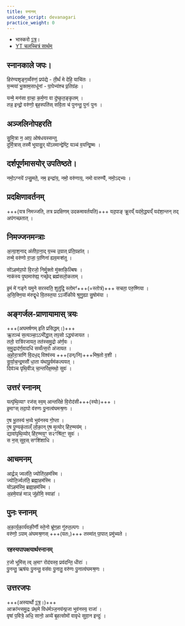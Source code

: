 ```yaml
---
title: स्नानम्
unicode_script: devanagari
practice_weight: 0
---
```


<div class="audioEmbed"  caption="" src="https://archive.org/download/AghamarshanaSuktam/Aghamarshanasuktam.MP3"></div>

- भास्करो [ऽत्र](https://archive.org/stream/taittiriya/taittiriya_aranyaka_bhaskara_02#page/n89/mode/2up)।
- [YT चलच्चित्रं सार्थम्](https://www.youtube.com/watch?v=MtzV0ntHlZI)

## स्नानकाले जपः।
हिर॑ण्यशृङ्ग॒व्वँरु॑णं॒ प्रप॑द्ये - ती॒र्थं मे देहि॒ याचि॑तः ।  
य॒न्मया॑ भु॒क्तम॒साधू॑नां - पा॒पेभ्य॑श्च प्र॒तिग्र॑हः ।

यन्मे॒ मन॑सा वा॒चा॒ क॒र्म॒णा वा दु॑ष्कृत॒ङ्कृतम् ।  
तन्न॒ इन्द्रो॒ वरु॑णो॒ बृह॒स्पति॑स् सवि॒ता च॑ पुनन्तु॒ पुनः॑ पुनः ।

## अञ्जलिनोपहरति  
सु॒मि॒त्रा न॒ आप॒ ओष॑धयस्सन्तु  
दुर्मि॒त्रास् तस्मै॑ भूयासु॒र् यो॑ऽस्मान्द्वेष्टि॒ यञ्च॑ व॒यन्द्वि॒ष्मः ।

## दर्शपूर्णमासयोर् उपतिष्ठते।  
नमो॒ऽग्नये॑ ऽप्सु॒मते॒, नम॒ इन्द्रा॑य॒, नमो॒ वरु॑णाय॒, नमो वारुण्यै॑, नमो॒ऽद्भ्यः । 

## प्रदक्षिणावर्तनम्
+++(यत्र निमज्जति, तत्र प्रदक्षिणम् उदकमावर्तयति)+++
यद॒पाङ् क्रू॒रय्ँ यद॑मे॒द्ध्यय्ँ यद॑शा॒न्तन् तद् अप॑गच्छतात् ।  

## निमज्जनमन्त्राः  
अ॒त्या॒श॒नाद् अ॑तीपा॒ना॒द् य॒च्च उ॒ग्रात् प्र॑ति॒ग्रहा॑त् ।  
तन्मे॒ वरु॑णो रा॒जा॒ पा॒णिना॑ ह्यव॒मऱ्श॑तु । 

सो॑ऽहम॑पा॒पो वि॒रजो॒ निर्मु॒क्तो मु॑क्तकि॒ल्बिषः ।  
नाक॑स्य पृ॒ष्ठमारु॑ह्य॒ गच्छे॒द् ब्रह्म॑सलो॒कताम् । 

इ॒मं मे॑ गङ्गे यमुने सरस्वति॒ शुतु॑द्रि॒ स्तोमꣳ॑+++(=स्तोत्रं)+++ सचता॒ परु॒ष्णिया ।  
अ॒सि॒क्नि॒या म॑रुद्वृधे वि॒तस्त॒या ऽऽर्जी॑कीये श्रुणु॒ह्या सु॒षोम॑या । 

## अङ्गर्जल-प्राणायामास् त्रयः
+++(अघमर्षणम् इति प्रसिद्धम्।)+++  
ऋ॒तञ्च॑ स॒त्यञ्चा॒ऽऽभी॑द्धा॒त् तप॒सो ऽद्ध्य॑जायत ।  
ततो॒ रात्रि॑रजायत॒ तत॑स्समु॒द्रो अ॑र्ण॒वः ।  
स॒मु॒द्राद॑र्ण॒वादधि॑ सव्वँत्स॒रो अ॑जायत ।  
अ॒हो॒रा॒त्राणि॑ वि॒दध॒द् विश्व॑स्य +++(उन्/नि)+++मिष॒तो व॒शी ।  
सू॒र्या॒च॒न्द्र॒मसौ॑ धा॒ता य॑थापू॒र्वम॑कल्पयत् ।  
दिव॑ञ्च पृथि॒वीञ् चा॒न्तरि॑क्ष॒मथो॒ सुवः॑ ।  

## उत्तरं स्नानम्
यत्पृ॑थि॒व्याꣳ रज॑स् स्व॒म् आन्तरि॑क्षे वि॒रोद॑सी+++(स्योः)+++ ।  
इ॒माꣳस् तदा॒पो व॑रुणः पु॒नात्व॑घमऱ्ष॒णः ।  

ए॒ष भू॒तस्य॑ भ॒व्ये भुव॑नस्य गो॒प्ता ।  
ए॒ष पु॒ण्यकृ॑ताल्ँ लो॒का॒न् ए॒ष मृ॒त्योर् हि॑र॒ण्मय॑म् ।  
द्यावा॑पृथि॒व्योर् हि॑र॒ण्मय॒ꣳ॒ स२ꣳश्रि॑त॒ꣳ॒ सुवः॑ ।  
स न॒स् सुव॒स् सꣳशि॑शाधि । 

## आचमनम्
आर्द्र॒ञ् ज्वल॑ति॒ ज्योति॑र॒हम॑स्मि ।  
ज्योति॒र्ज्वल॑ति॒ ब्रह्मा॒हम॑स्मि ।  
यो॑ऽहम॑स्मि॒ ब्रह्मा॒हम॑स्मि ।  
अ॒हमे॒वाहं माञ् जु॑होमि॒ स्वाहा॑ । 

## पुनः स्नानम्
अ॒का॒र्य॒का॒र्य॑वकी॒र्णी स्ते॒नो भ्रू॑ण॒हा गु॑रुत॒ल्पगः ।  
वरु॑णो॒ ऽपाम् अ॑घमऱ्ष॒णस् +++(यतः,)+++ तस्मा॑त् पा॒पात् प्रमु॑च्यते ।  

### रहस्यपापक्षयार्थस्नानम्
र॒जो भूमि॑स् त्व् अ॒माꣳ रोद॑यस्व॒ प्रव॑दन्ति॒ धीराः॑ ।  
पु॒नन्तु॒ ऋष॑यः पु॒नन्तु॒ वस॑वः पु॒नातु॒ वरु॑णः पु॒नात्व॑घमऱ्ष॒णः । 

## उत्तरजपः
+++(अस्यार्थो [ऽत्र](../../../soma/Rk/akrAnt-samudraH/)।)+++  
आक्रा॑न्त्समु॒द्रः प्र॑थ॒मे विध॑र्मञ्ज॒नय॑न्प्र॒जा भुव॑नस्य॒ राजा॑ ।  
वृषा॑ प॒वित्रे॒ अधि॒ सानो॒ अव्ये॑ बृ॒हत्सोमो॑ वावृधे सुवा॒न इन्दुः॑ ।